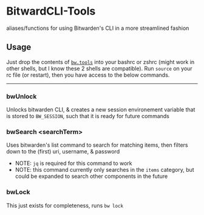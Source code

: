 # BitwardCLI-Tools
aliases/functions for using Bitwarden's CLI in a more streamlined fashion

## Usage
Just drop the contents of [`bw.tools`](bw.tools) into your bashrc or zshrc (might work in other shells, but I know these 2 shells are compatible). Run `source` on your rc file (or restart), then you have access to the below commands.

---

### bwUnlock
Unlocks bitwarden CLI, & creates a new session environement variable that is stored to `BW_SESSION`, such that it is ready for future commands

### bwSearch \<searchTerm>
Uses bitwarden's list command to search for matching items, then filters down to the (first) uri, username, & password
* NOTE: `jq` is required for this command to work
* NOTE: this command currently only searches in the `items` category, but could be expanded to search other components in the future

### bwLock
This just exists for completeness, runs `bw lock`
